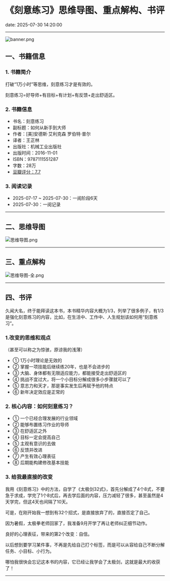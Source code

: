 # 《刻意练习》思维导图、重点解构、书评

date: 2025-07-30 14:20:00

---

![banner.png](https://s21.ax1x.com/2025/07/30/pVt9s3Q.png)

## 一、书籍信息

### 1. 书籍简介

打破“1万小时”等思维，刻意练习才是有效的。

刻意练习=好导师+有目标+有计划+有反馈+走出舒适区。

### 2. 书籍信息

- 书名：刻意练习
- 副标题：如何从新手到大师
- 作者：[美]安德斯·艾利克森 罗伯特·普尔
- 译者：王正林
- 出版社：机械工业出版社
- 出版时间：2016-11-01
- ISBN：9787111551287
- 字数：28万
- [豆瓣评分：7.7](https://book.douban.com/subject/26895993/)

### 3. 阅读记录

- 2025-07-17 ~ 2025-07-30：一阅阶段6天
- 2025-07-30：一阅记录

---

## 二、思维导图

![思维导图.png](https://s21.ax1x.com/2025/07/30/pVt9r9g.png)

---

## 三、重点解构

![思维导图-全.png](https://s21.ax1x.com/2025/07/30/pVt9ICF.png)

---

## 四、书评

久闻大名，终于能拜读这本书，本书精华内容大概为1/3，列举了很多例子，有1/3是强化刻意练习的内容，比如，在生活中、工作中、人生规划该如何用“刻意练习”。

### 1.改变的思维和观点

（甚至可以称之为惊骇，原谅我的浅薄）

- ① 1万小时理论是无效的
- ② 掌握一项技能后继续练20年，也是不会进步的
- ③ 大脑、身体都有无限适应能力，都能接受走出舒适区的
- ④ 挑战不宜过大，将一个小目标分解成很多小步骤就可以了
- ⑤ 意志力和天才，那是事实发生后再赋予他的特点
- ⑥ 新年决定效应是正常的

### 2. 核心内容：如何刻意练习？

- ① 一个已经合理发展的行业领域
- ② 能够布置练习作业的导师
- ③ 在舒适区之外
- ④ 目标一定会提高自己
- ⑤ 主观有意识的去做
- ⑥ 反馈并改进
- ⑦ 产生有效心理表征
- ⑧ 后期能构建修改基本技能

### 3. 给我最直接的改变

我用《刻意练习》中的方法，自学了《太极剑32式》，首先分解成了4个8式，不要急于求成，学完了1个8式后，再去学后面的内容，压力减轻了很多，甚至虽然是4天学完，但这4天也间隔了10天。

可是，在刚开始我一想到有32个招式，是直接放弃了的，直接否定了自己。

因为暑假，太极拳老师回家了，我准备9月开学了再让老师纠正细节动作。

良好的心理表征，带来的第2个改变：自信。

以后想到要学习某件事，不再是先给自己打个标签，而是可以从容给自己不断分解任务、小目标、小行为。

哪怕我很快会忘记这本书的内容，它已经让我学会了太极剑，这就是最大的收获了！

---
